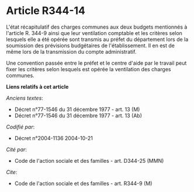 # Article R344-14

L'état récapitulatif des charges communes aux deux budgets mentionnés à l'article R. 344-9 ainsi que leur ventilation
comptable et les critères selon lesquels elle a été opérée sont transmis au préfet du département lors de la soumission des
prévisions budgétaires de l'établissement. Il en est de même lors de la transmission du compte administratif.

Une convention passée entre le préfet et le centre d'aide par le travail peut fixer les critères selon lesquels est opérée la
ventilation des charges communes.

**Liens relatifs à cet article**

_Anciens textes_:

  - Décret n°77-1546 du 31 décembre 1977 - art. 13 (M)
  - Décret n°77-1546 du 31 décembre 1977 - art. 13 (Ab)

_Codifié par_:

  - Décret n°2004-1136 2004-10-21

_Cité par_:

  - Code de l'action sociale et des familles - art. D344-25 (MMN)

_Cite_:

  - Code de l'action sociale et des familles - art. R344-9 (M)
